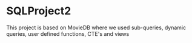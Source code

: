 # SQLProject2
This project is based on MovieDB where we used sub-queries, dynamic queries, user defined functions, CTE's and views
